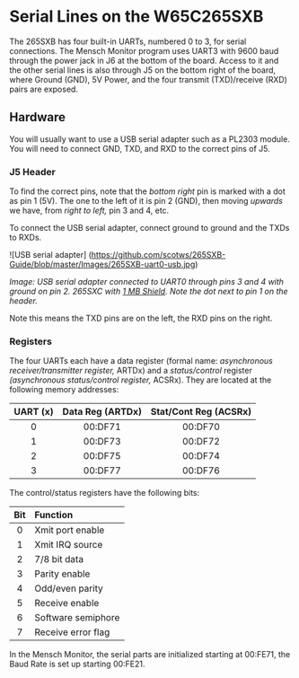 # Serial Lines on the W65C265SXB

The 265SXB has four built-in UARTs, numbered 0 to 3, for serial connections. The
Mensch Monitor program uses UART3 with 9600 baud through the power jack in J6 at
the bottom of the board. Access to it and the other serial lines is also through
J5 on the bottom right of the board, where Ground (GND), 5V Power, and the four
transmit (TXD)/receive (RXD) pairs are exposed.

## Hardware 

You will usually want to use a USB serial adapter such as a PL2303
module. You will need to connect GND, TXD, and RXD to the correct pins of J5.

### J5 Header

To find the correct pins, note that the *bottom right* pin is marked with a dot
as pin 1 (5V). The one to the left of it is pin 2 (GND), then moving _upwards_ we have,
from _right to left,_ pin 3 and 4, etc.




To connect the USB serial adapter, connect ground to ground and the TXDs to
RXDs.

![USB serial adapter]
(https://github.com/scotws/265SXB-Guide/blob/master/Images/265SXB-uart0-usb.jpg)

_Image: USB serial adapter connected to UART0 through pins 3 and 4 with ground
on pin 2. 265SXC with [1 MB
Shield](https://github.com/scotws/265SXB-Guide/blob/master/expansions.md). Note
the dot next to pin 1 on the header._

Note this means the TXD pins are on the left, the RXD pins on the right. 

### Registers 

The four UARTs each have a data register (formal name: _asynchronous
receiver/transmitter register,_ ARTDx) and a _status/control_ register
_(asynchronous status/control register,_ ACSRx). They are located at the
following memory addresses:

| UART (x) | Data Reg (ARTDx) | Stat/Cont Reg (ACSRx) | 
| :------: | :--------------: | :-------------------: | 
|  0       | 00:DF71          |  00:DF70              | 
|  1       | 00:DF73          |  00:DF72              |
|  2       | 00:DF75          |  00:DF74              |
|  3       | 00:DF77          |  00:DF76              |

The control/status registers have the following bits: 

| Bit | Function           |   
| :-: | :----------------- |
|  0  | Xmit port enable   |
|  1  | Xmit IRQ source    |
|  2  | 7/8 bit data       |
|  3  | Parity enable      |
|  4  | Odd/even parity    |
|  5  | Receive enable     |
|  6  | Software semiphore |
|  7  | Receive error flag |

In the Mensch Monitor, the serial parts are initialized starting at 00:FE71, the
Baud Rate is set up starting 00:FE21. 

